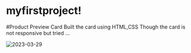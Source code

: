 # myfirstproject!
#Product Preview Card
Built the card using HTML,CSS
Though the card is not responsive but tried ...



![2023-03-29](https://user-images.githubusercontent.com/115975340/228339319-7423f01b-0e3d-4cea-b897-9d4f2fc9f603.png)
